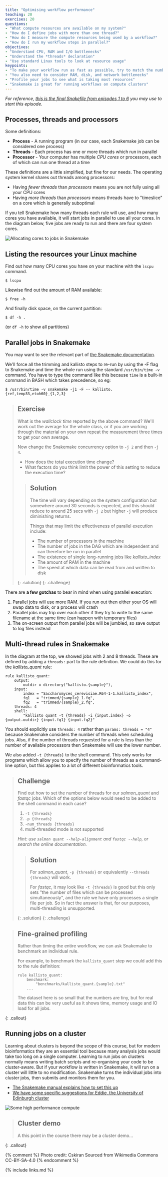 ```yaml
---
title: "Optimising workflow performance"
teaching: 20
exercises: 20
questions:
- "What compute resources are available on my system?"
- "How do I define jobs with more than one thread?"
- "How do I measure the compute resources being used by a workflow?"
- "How do I run my workflow steps in parallel?"
objectives:
- "Understand CPU, RAM and I/O bottlenecks"
- "Understand the *threads* declaration"
- "Use standard Linux tools to look at resource usage"
keypoints:
- "To make your workflow run as fast as possible, try to match the number of threads to the number of cores you have"
- "You also need to consider RAM, disk, and network bottlenecks"
- "Profile your jobs to see what is taking most resources"
- "Snakemake is great for running workflows on compute clusters"
---
```

*For reference, [this is the final Snakefile from episodes 1 to 6](../code/ep06.Snakefile) you may use to
start this episode.*

## Processes, threads and processors

Some definitions:

* **Process** - 	A running program (in our case, each Snakemake job can be considered one process)
* **Threads** - 	Each process has one or more threads which run in parallel
* **Processor** -	Your computer has multiple *CPU cores* or processors, each of which can run one thread at a time

These definitions are a little simplified, but fine for our needs. The operating system kernel shares out threads among processors:

* Having *fewer threads* than *processors* means you are not fully using all your CPU cores
* Having *more threads* than *processors* means threads have to "timeslice" on a core which is generally suboptimal

If you tell Snakemake how many threads each rule will use, and how many cores you have available, it will start jobs
in parallel to use all your cores. In the diagram below, five jobs are ready to run and there are four system cores.

![Allocating cores to jobs in Snakemake][fig-threads]


## Listing the resources your Linux machine

Find out how many CPU cores you have on your machine with the `lscpu` command.

~~~
$ lscpu
~~~

Likewise find out the amount of RAM available:

~~~
$ free -h
~~~

And finally disk space, on the current partition:

~~~
$ df -h .
~~~

(or `df -h` to show all partitions)

## Parallel jobs in Snakemake

You may want to see the relevant part of
[the Snakemake documentation](https://snakemake.readthedocs.io/en/stable/snakefiles/rules.html#threads).

We'll force all the trimming and  kallisto steps to re-run by using the -F flag to Snakemake and time
the whole run using the standard `/usr/bin/time -v` command. You have to type the command like this because
`time` is a built-in command in BASH which takes precedence, so eg:

~~~
$ /usr/bin/time -v snakemake -j1 -F -- kallisto.{ref,temp33,etoh60}_{1,2,3}
~~~


> ## Exercise
>
> What is the *wallclock time* reported by the above command? We'll work out the average for the whole class, or
> if you are working through the material on your own repeat the measurement three times to get your own average.
>
> Now change the Snakemake concurrency option to  `-j 2` and then `-j 4`.
>  * How does the total execution time change?
>  * What factors do you think limit the power of this setting to reduce the execution time?
>
> > ## Solution
> >
> > The time will vary depending on the system configuration but somewhere around 30 seconds is expected, and this
> > should reduce to around 25 secs with `-j 2` but higher `-j` will produce diminishing returns.
> >
> > Things that may limit the effectiveness of parallel execution include:
> >
> > * The number of processors in the machine
> > * The number of jobs in the DAG which are independent and can therefore be run in parallel
> > * The existence of single long-running jobs like *kallisto_index*
> > * The amount of RAM in the machine
> > * The speed at which data can be read from and written to disk
> >
> {: .solution}
{: .challenge}

There are **a few gotchas** to bear in mind when using parallel execution:

1. Parallel jobs will use more RAM. If you run out then either your OS will swap data to disk, or a process will crash
1. Parallel jobs may trip over each other if they try to write to the same filename at the same time (can happen with temporary files)
1. The on-screen output from parallel jobs will be jumbled, so save output to log files instead

## Multi-thread rules in Snakemake

In the diagram at the top, we showed jobs with 2 and 8 threads. These are defined by adding a `threads:`
part to the rule definition. We could do this for the *kallisto_quant* rule:

~~~
rule kallisto_quant:
    output:
        outdir = directory("kallisto.{sample}"),
    input:
        index = "Saccharomyces_cerevisiae.R64-1-1.kallisto_index",
        fq1   = "trimmed/{sample}_1.fq",
        fq2   = "trimmed/{sample}_2.fq",
    threads: 4
    shell:
        "kallisto quant -t {threads} -i {input.index} -o {output.outdir} {input.fq1} {input.fq2}"
~~~

You should explicitly use `threads: 4` rather than `params: threads = "4"` because Snakemake considers the number of threads
when scheduling jobs. Also, if the number of threads requested for a rule is less than the number of available processors
then Snakemake will use the lower number.

We also added `-t {threads}` to the shell command. This only works for programs which allow you to specify the number
of threads as a command-line option, but this applies to a lot of different bioinformatics tools.

> ## Challenge
>
> Find out how to set the number of threads for our *salmon_quant* and *fastqc* jobs. Which of the options below would need to be
> added to the shell command in each case?
>
> 1. `-t {threads}`
> 2. `-p {threads}`
> 3. `-num_threads {threads}`
> 4. multi-threaded mode is not supported
>
> *Hint: use `salmon quant --help-alignment` and `fastqc --help`, or search the online documentation.*
>
> > ## Solution
> >
> > For *salmon_quant*, `-p {threads}` or equivalently `--threads {threads}` will work.
> >
> > For *fastqc*, it may look like `-t {threads}` is good but this only sets "the number of files which can be processed simultaneously",
> > and the rule we have only processes a single file per job. So in fact the answer is that, for our purposes, multi-threading is unsupported.
> >
> {: .solution}
{: .challenge}

> ## Fine-grained profiling
>
> Rather than timing the entire workflow, we can ask Snakemake to benchmark an individual rule.
>
> For example, to benchmark the `kallisto_quant` step we could add this to the rule definition:
>
> ~~~
> rule kallisto_quant:
>     benchmark:
>         "benchmarks/kallisto_quant.{sample}.txt"
>     ...
> ~~~
>
> The dataset here is so small that the numbers are tiny, but for real data this can be very useful as it shows time, memory
> usage and IO load for all jobs.
>
>
{: .callout}

## Running jobs on a cluster

Learning about clusters is beyond the scope of this course, but for modern bioinformatics they are an essential tool because
many analysis jobs would take too long on a single computer. Learning to run jobs on clusters normally means writing batch
scripts and re-organising your code to be cluster-aware. But if your workflow is written in Snakemake, it will run on a cluster
will little to no modification. Snakemake turns the individual jobs into cluster jobs, then submits and monitors them for you.

 * [The Snakemake manual explains how to set this up](https://snakemake.readthedocs.io/en/stable/executing/cluster.html)
 * [We have some specific suggestions for Eddie, the University of Edinburgh cluster](../files/snakemake_on_eddie.pdf)

![Some high performance compute][fig-cluster]


> ## Cluster demo
>
> A this point in the course there may be a cluster demo...
>
{: .callout}

[fig-threads]: ../fig/snake_threads.svg
[fig-cluster]: ../fig/Multiple_Server_.jpg
{% comment %}
Photo credit: Cskiran
Sourced from Wikimedia Commons
CC-BY-SA-4.0
{% endcomment %}


{% include links.md %}
